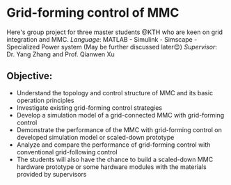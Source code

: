# Grid-forming control of MMC
Here's group project for three master students @KTH who are keen on grid integration and MMC.
*Language*: MATLAB - Simulink - Simscape - Specialized Power system (May be further discussed later😊) 
*Supervisor*: Dr. Yang Zhang and Prof. Qianwen Xu

## Objective:
 - Understand the topology and control structure of MMC and its basic operation principles
 - Investigate existing grid-forming control strategies
 - Develop a simulation model of a grid-connected MMC with grid-forming control
 - Demonstrate the performance of the MMC with grid-forming control on developed simulation model or scaled-down prototype
 - Analyze and compare the performance of grid-forming control with conventional grid-following control
 - The students will also have the chance to build a scaled-down MMC hardware prototype or some hardware modules with the materials provided by supervisors
